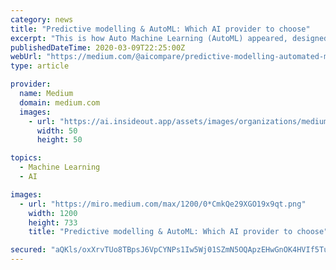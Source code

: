 ```yaml
---
category: news
title: "Predictive modelling & AutoML: Which AI provider to choose"
excerpt: "This is how Auto Machine Learning (AutoML) appeared, designed to make Machine Learning accessible to the greatest number of people, especially developers who do not have any knowledge in mathematics."
publishedDateTime: 2020-03-09T22:25:00Z
webUrl: "https://medium.com/@aicompare/predictive-modelling-automated-machine-learning-which-ai-provider-to-choose-5b6075b07da7"
type: article

provider:
  name: Medium
  domain: medium.com
  images:
    - url: "https://ai.insideout.app/assets/images/organizations/medium.com-50x50.jpg"
      width: 50
      height: 50

topics:
  - Machine Learning
  - AI

images:
  - url: "https://miro.medium.com/max/1200/0*CmkQe29XGO19x9qt.png"
    width: 1200
    height: 733
    title: "Predictive modelling & AutoML: Which AI provider to choose"

secured: "aQKls/oxXrvTUo8TBpsJ6VpCYNPs1Iw5Wj01SZmN5OQApzEHwGnOK4HVIf5Tuwf/vTgOFP6lR14NcXibo0oTmC9btwnJx9ZgLdsJ5urDCONB66v6AXLu4jWpetNuumwPoZaNPx9iLXwzzH3K+PZystpqwMgTO/2a9mGvw78AqnpIKR7iOBOMyNvLQlxhfQtSN5E/FL+YOuyfdy7X+dMPzM5EeQIu/yRzl+AFpOt5eLSc0mWdNWUrPHUJSZi0J64xJ0gSUtRaHO08TeripL11kHEqwJUteTVhHPmGQLWPKkP6SxEkhcvTc0oi0DPDwVNd;lcolGrDhQ84yUfFMYxBbfw=="
---
```


